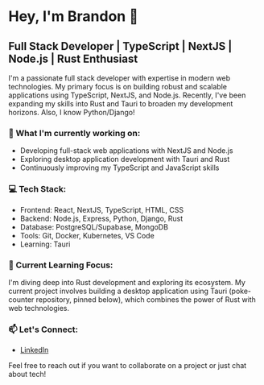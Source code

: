 # Hey, I'm Brandon 👋

## Full Stack Developer | TypeScript | NextJS | Node.js | Rust Enthusiast

I'm a passionate full stack developer with expertise in modern web technologies. My primary focus is on building robust and scalable applications using TypeScript, NextJS, and Node.js. Recently, I've been expanding my skills into Rust and Tauri to broaden my development horizons. Also, I know Python/Django!

### 🚀 What I'm currently working on:

- Developing full-stack web applications with NextJS and Node.js
- Exploring desktop application development with Tauri and Rust
- Continuously improving my TypeScript and JavaScript skills

### 💻 Tech Stack:

- Frontend: React, NextJS, TypeScript, HTML, CSS
- Backend: Node.js, Express, Python, Django, Rust
- Database: PostgreSQL/Supabase, MongoDB
- Tools: Git, Docker, Kubernetes, VS Code
- Learning: Tauri

### 🌱 Current Learning Focus:

I'm diving deep into Rust development and exploring its ecosystem. My current project involves building a desktop application using Tauri (poke-counter repository, pinned below), which combines the power of Rust with web technologies.

### 📫 Let's Connect:

- [LinkedIn](https://www.linkedin.com/in/blee-code/)

Feel free to reach out if you want to collaborate on a project or just chat about tech!

